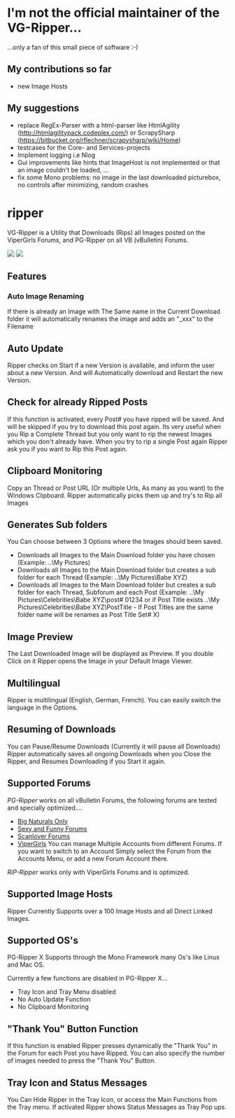 # I'm not the official maintainer of the VG-Ripper...
...only a fan of this small piece of software :-)

## My contributions so far
- new Image Hosts
 
## My suggestions
- replace RegEx-Parser with a html-parser like HtmlAgility (http://htmlagilitypack.codeplex.com/) or ScrapySharp (https://bitbucket.org/rflechner/scrapysharp/wiki/Home)
- testcases for the Core- and Services-projects
- Implement logging i.e Nlog
- Gui improvements like hints that ImageHost is not implemented or that an image couldn't be loaded, ...
- fix some Mono problems: no image in the last downloaded picturebox, no controls after minimizing, random crashes

# ripper
VG-Ripper is a Utility that Downloads (Rips) all Images posted on the ViperGirls Forums, and PG-Ripper on all VB (vBulletin) Forums.

![](http://watchersnet.de/Portals/0/MainWindow.jpg)
![](http://watchersnet.de/Portals/0/MainWindowPG.png)

## Features
### Auto Image Renaming
If there is already an Image with The Same name in the Current Download folder it will automatically renames the image and adds an "_xxx" to the Filename

## Auto Update
Ripper checks on Start if a new Version is available, and inform the user about a new Version. And will Automatically download and Restart the new Version.

## Check for already Ripped Posts
If this function is activated, every Post# you have ripped will be saved. And will be skipped if you try to download this post again. Its very useful when you Rip a Complete Thread but you only want to rip the newest Images which you don't already have. When you try to rip a single Post again Ripper ask you if you want to Rip this Post again.

## Clipboard Monitoring
Copy an Thread or Post URL (Or multiple Urls, As many as you want) to the Windows Clipboard. Ripper automatically picks them up and try's to Rip all Images

## Generates Sub folders
You Can choose between 3 Options where the Images should been saved.
* Downloads all Images to the Main Download folder you have chosen (Example: ..\My Pictures\)
* Downloads all Images to the Main Download folder but creates a sub folder for each Thread (Example: ..\My Pictures\Babe XYZ\)
* Downloads all Images to the Main Download folder but creates a sub folder for each Thread, Subforum and each Post (Example: ..\My Pictures\Celebrities\Babe XYZ\post# 01234 or if Post Title exists ..\My Pictures\Celebrities\Babe XYZ\PostTitle - If Post Titles are the same folder name will be renames as Post Title Set# X)

## Image Preview
The Last Downloaded Image will be displayed as Preview. If you double Click on it Ripper opens the Image in your Default Image Viewer.

## Multilingual
Ripper is multilingual (English, German, French). You can easily switch the language in the Options.

## Resuming of Downloads
You can Pause/Resume Downloads (Currently it will pause all Downloads)
 Ripper automatically saves all ongoing Downloads when you Close the Ripper, and Resumes Downloading if you Start it again. 

## Supported Forums
*PG-Ripper* works on all vBulletin Forums, the following forums are tested and specially optimized....
* [Big Naturals Only](http://bignaturalsonly.com/)
* [Sexy and Funny Forums](http://forums.sexyandfunny.com/)
* [Scanlover Forums](http://forum.scanlover.com/)
* [ViperGirls](http://vipergirls.to/)
You can manage Multiple Accounts from different Forums. If you want to switch to an Account Simply select the Forum from the Accounts Menu, or add a new Forum Account there.

*RiP-Ripper* works only with ViperGirls Forums and is optimized.

## Supported Image Hosts
Ripper Currently Supports over a 100 Image Hosts and all Direct Linked Images.

## Supported OS's
PG-Ripper X Supports through the Mono Framework many Os's like Linux and Mac OS.

Currently a few functions are disabled in PG-Ripper X... 
* Tray Icon and Tray Menu disabled
* No Auto Update Function
* No Clipboard Monitoring

## "Thank You" Button Function
If this function is enabled Ripper presses dynamically the "Thank You" in the Forum for each Post you have Ripped.
 You can also specify the number of images needed to press the "Thank You" Button. 

## Tray Icon and Status Messages
You Can Hide Ripper in the Tray Icon, or access the Main Functions from the Tray menu.
 If activated Ripper shows Status Messages as Tray Pop ups.
